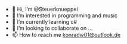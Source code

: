 - 👋 Hi, I’m @Steuerknueppel
- 👀 I’m interested in programming and music
- 🌱 I’m currently learning c#
- 💞️ I’m looking to collaborate on ...
- 📫 How to reach me konradw01@outlook.de

<!---
Steuerknueppel/Steuerknueppel is a ✨ special ✨ repository because its `README.md` (this file) appears on your GitHub profile.
You can click the Preview link to take a look at your changes.
--->
